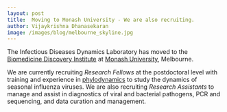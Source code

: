 ```yaml
---
layout: post
title:  Moving to Monash University - We are also recruiting.
author: Vijaykrishna Dhanasekaran
image: /images/blog/melbourne_skyline.jpg
---
```

The Infectious Diseases Dynamics Laboratory has moved to the [Biomedicine Discovery Institute](https://www.monash.edu/discovery-institute) at  [Monash University](http://www.monash.edu), Melbourne.

We are currently recruiting *Research Fellows* at the postdoctoral level with training and experience in [phylodynamics](https://dx.doi.org/10.1093/sysbio/syw054) to study the dynamics of seasonal influenza viruses. We are also recruiting *Research Assistants* to manage and assist in diagnostics of viral and bacterial pathogens, PCR and sequencing, and data curation and management.
